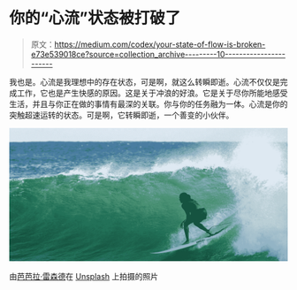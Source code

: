 # 你的“心流”状态被打破了

> 原文：<https://medium.com/codex/your-state-of-flow-is-broken-e73e539018ce?source=collection_archive---------10----------------------->

我也是。心流是我理想中的存在状态，可是啊，就这么转瞬即逝。心流不仅仅是完成工作，它也是产生快感的原因。这是关于冲浪的好浪。它是关于尽你所能地感受生活，并且与你正在做的事情有最深的关联。你与你的任务融为一体。心流是你的突触超速运转的状态。可是啊，它转瞬即逝，一个善变的小伙伴。

![](img/6c9b236ea140bd694022682169dabcf1.png)

由[芭芭拉·雷森德](https://unsplash.com/@yoitsthejourney?utm_source=unsplash&utm_medium=referral&utm_content=creditCopyText)在 [Unsplash](https://unsplash.com/s/photos/girl-surfing?utm_source=unsplash&utm_medium=referral&utm_content=creditCopyText) 上拍摄的照片